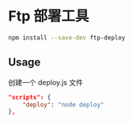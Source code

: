 # Ftp 部署工具

```sh
npm install --save-dev ftp-deploy
```
## Usage 

创建一个 deploy.js 文件
```json
"scripts": {
    "deploy": "node deploy"
},
```
